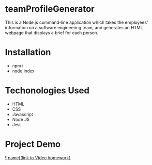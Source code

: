 # teamProfileGenerator
This is a Node.js command-line application which takes the employees' information on a software engineering team, and generates an HTML webpage that displays a brief for each person.

# Installation
- npm i
- node index

# Techonologies Used
- HTML
- CSS
- Javascript
- Node JS
- Jest

# Project Demo
[![name](link to Video homework)](https://somup.com/c3Vb3TZ3gG)



